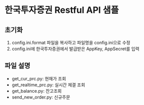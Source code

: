 # 한국투자증권 Restful API 샘플

## 초기화
1. config.ini.format 파일을 복사하고 파일명을 config.ini으로 수정
2. config.ini에 한국투자증권에서 발급받은 AppKey, AppSecret를 입력

## 파일 설명
- get_cur_prc.py: 현재가 조회
- get_realtime_prc.py: 실시간 체결 조회
- get_balance.py: 잔고조회
- send_new_order.py: 신규주문
